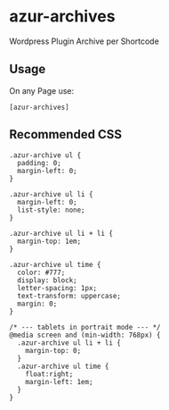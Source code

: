 # azur-archives

Wordpress Plugin Archive per Shortcode

## Usage
On any Page use:
```
[azur-archives]
```

## Recommended CSS
```
.azur-archive ul {
  padding: 0;
  margin-left: 0;  
}

.azur-archive ul li {
  margin-left: 0;
  list-style: none;
}

.azur-archive ul li + li {
  margin-top: 1em;  
}

.azur-archive ul time {   
  color: #777;
  display: block;
  letter-spacing: 1px;
  text-transform: uppercase; 
  margin: 0;
}

/* --- tablets in portrait mode --- */
@media screen and (min-width: 768px) {
  .azur-archive ul li + li {
    margin-top: 0;  
  }
  .azur-archive ul time {   
    float:right;
    margin-left: 1em;
  }
}
```
